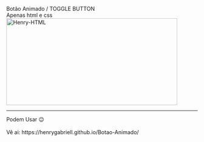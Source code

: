 Botão Animado / TOGGLE BUTTON
<br>
Apenas html e css
<br>
<img align="center" alt="Henry-HTML" height="230" width="450" src="https://user-images.githubusercontent.com/96191361/147856191-6a4efc2e-8d2c-473f-9f45-fab4ecb90877.png">
<hr>
Podem Usar 😉 
<br>
<br>
Vê ai:
https://henrygabriell.github.io/Botao-Animado/
